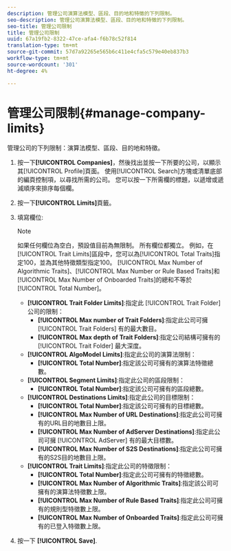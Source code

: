 ```yaml
---
description: 管理公司演算法模型、區段、目的地和特徵的下列限制。
seo-description: 管理公司演算法模型、區段、目的地和特徵的下列限制。
seo-title: 管理公司限制
title: 管理公司限制
uuid: 67a19fb2-8322-47ce-afa4-f6b78c52f814
translation-type: tm+mt
source-git-commit: 57d7a92265e565b6c411e4cfa5c579e40eb837b3
workflow-type: tm+mt
source-wordcount: '301'
ht-degree: 4%

---
```



# 管理公司限制{#manage-company-limits}

管理公司的下列限制：演算法模型、區段、目的地和特徵。

<!-- t_company_limits.xml -->

1. 按一下&#x200B;**[!UICONTROL Companies]**，然後找出並按一下所要的公司，以顯示其[!UICONTROL Profile]頁面。 使用[!UICONTROL Search]方塊或清單底部的編頁控制項，以尋找所需的公司。 您可以按一下所需欄的標題，以遞增或遞減順序來排序每個欄。
1. 按一下&#x200B;**[!UICONTROL Limits]**&#x200B;頁籤。
1. 填寫欄位: 

   >[!NOTE]
   >
   >如果任何欄位為空白，預設值目前為無限制。 所有欄位都獨立。 例如，在[!UICONTROL Trait Limits]區段中，您可以為[!UICONTROL Total Traits]指定100，並為其他特徵類型指定100。 [!UICONTROL Max Number of Algorithmic Traits]、[!UICONTROL Max Number or Rule Based Traits]和[!UICONTROL Max Number of Onboarded Traits]的總和不等於[!UICONTROL Total Number]。

   * **[!UICONTROL Trait Folder Limits]**:指定此 [!UICONTROL Trait Folder] 公司的限制：
      * **[!UICONTROL Max number of Trait Folders]**:指定此公司可擁 [!UICONTROL Trait Folders] 有的最大數目。
      * **[!UICONTROL Max depth of Trait Folders]**:指定公司結構可擁有的 [!UICONTROL Trait Folder] 最大深度。
   * **[!UICONTROL AlgoModel Limits]**:指定此公司的演算法限制：
      * **[!UICONTROL Total Number]**:指定該公司可擁有的演算法特徵總數。
   * **[!UICONTROL Segment Limits]**:指定此公司的區段限制：
      * **[!UICONTROL Total Number]**:指定該公司可擁有的區段總數。
   * **[!UICONTROL Destinations Limits]**:指定此公司的目標限制：
      * **[!UICONTROL Total Number]**:指定該公司可擁有的目標總數。
      * **[!UICONTROL Max Number of URL Destinations]**:指定此公司可擁有的URL目的地數目上限。
      * **[!UICONTROL Max Number of AdServer Destinations]**:指定此公司可擁 [!UICONTROL AdServer] 有的最大目標數。
      * **[!UICONTROL Max Number of S2S Destinations]**:指定此公司可擁有的S2S目的地數目上限。
   * **[!UICONTROL Trait Limits]**:指定此公司的特徵限制：
      * **[!UICONTROL Total Number]**:指定此公司可擁有的特徵總數。
      * **[!UICONTROL Max Number of Algorithmic Traits]**:指定該公司可擁有的演算法特徵數上限。
      * **[!UICONTROL Max Number of Rule Based Traits]**:指定此公司可擁有的規則型特徵數上限。
      * **[!UICONTROL Max Number of Onboarded Traits]**:指定此公司可擁有的已登入特徵數上限。
1. 按一下 **[!UICONTROL Save]**.
